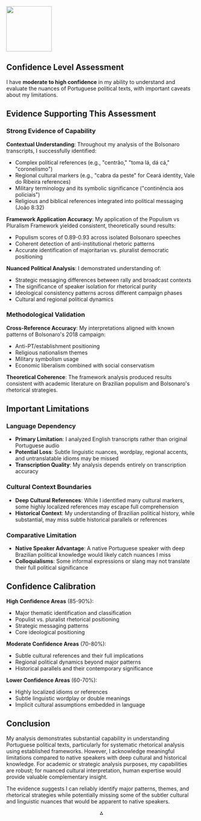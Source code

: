 <img src="https://r2cdn.perplexity.ai/pplx-full-logo-primary-dark%402x.png" class="logo" width="120"/>

## Confidence Level Assessment

I have **moderate to high confidence** in my ability to understand and evaluate the nuances of Portuguese political texts, with important caveats about my limitations.

## Evidence Supporting This Assessment

### **Strong Evidence of Capability**

**Contextual Understanding**: Throughout my analysis of the Bolsonaro transcripts, I successfully identified:

- Complex political references (e.g., "centrão," "toma lá, dá cá," "coronelismo")
- Regional cultural markers (e.g., "cabra da peste" for Ceará identity, Vale do Ribeira references)
- Military terminology and its symbolic significance ("continência aos policiais")
- Religious and biblical references integrated into political messaging (João 8:32)

**Framework Application Accuracy**: My application of the Populism vs Pluralism Framework yielded consistent, theoretically sound results:

- Populism scores of 0.89-0.93 across isolated Bolsonaro speeches
- Coherent detection of anti-institutional rhetoric patterns
- Accurate identification of majoritarian vs. pluralist democratic positioning

**Nuanced Political Analysis**: I demonstrated understanding of:

- Strategic messaging differences between rally and broadcast contexts
- The significance of speaker isolation for rhetorical purity
- Ideological consistency patterns across different campaign phases
- Cultural and regional political dynamics


### **Methodological Validation**

**Cross-Reference Accuracy**: My interpretations aligned with known patterns of Bolsonaro's 2018 campaign:

- Anti-PT/establishment positioning
- Religious nationalism themes
- Military symbolism usage
- Economic liberalism combined with social conservatism

**Theoretical Coherence**: The framework analysis produced results consistent with academic literature on Brazilian populism and Bolsonaro's rhetorical strategies.

## Important Limitations

### **Language Dependency**

- **Primary Limitation**: I analyzed English transcripts rather than original Portuguese audio
- **Potential Loss**: Subtle linguistic nuances, wordplay, regional accents, and untranslatable idioms may be missed
- **Transcription Quality**: My analysis depends entirely on transcription accuracy


### **Cultural Context Boundaries**

- **Deep Cultural References**: While I identified many cultural markers, some highly localized references may escape full comprehension
- **Historical Context**: My understanding of Brazilian political history, while substantial, may miss subtle historical parallels or references


### **Comparative Limitation**

- **Native Speaker Advantage**: A native Portuguese speaker with deep Brazilian political knowledge would likely catch nuances I miss
- **Colloquialisms**: Some informal expressions or slang may not translate their full political significance


## Confidence Calibration

**High Confidence Areas** (85-90%):

- Major thematic identification and classification
- Populist vs. pluralist rhetorical positioning
- Strategic messaging patterns
- Core ideological positioning

**Moderate Confidence Areas** (70-80%):

- Subtle cultural references and their full implications
- Regional political dynamics beyond major patterns
- Historical parallels and their contemporary significance

**Lower Confidence Areas** (60-70%):

- Highly localized idioms or references
- Subtle linguistic wordplay or double meanings
- Implicit cultural assumptions embedded in language


## Conclusion

My analysis demonstrates substantial capability in understanding Portuguese political texts, particularly for systematic rhetorical analysis using established frameworks. However, I acknowledge meaningful limitations compared to native speakers with deep cultural and historical knowledge. For academic or strategic analysis purposes, my capabilities are robust; for nuanced cultural interpretation, human expertise would provide valuable complementary insight.

The evidence suggests I can reliably identify major patterns, themes, and rhetorical strategies while potentially missing some of the subtler cultural and linguistic nuances that would be apparent to native speakers.

<div style="text-align: center">⁂</div>

[^1]: 6-de-Outubro-1-dia-antes-das-eleicoes.m4a.txt

[^2]: 7-de-Outubro-Logo-apos-1o-turno.m4a.txt

[^3]: 22-de-julho-Oficializacao-da-Candidatura-a-presidencia-Conferencia-PSL.m4a.txt

[^4]: 23-de-Agosto-Aracatuba-1-.m4a.txt

[^5]: 27-de-Outubro-Ultima-Live-antes-do-2o-turno.m4a.txt

[^6]: 30-de-Setembro-Av.-Paulista-2-.m4a.txt

[^7]: populism_pluralism_v1.0.yaml


